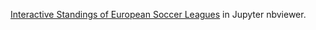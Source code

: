 
[Interactive Standings of European Soccer Leagues](http://nbviewer.ipython.org/github/iamaziz/soccer-leagues-interactive/blob/master/soccer-standings-interactive.ipynb) in Jupyter nbviewer.
